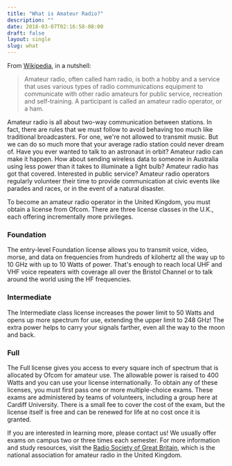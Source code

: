 ```yaml
---
title: "What is Amateur Radio?"
description: ""
date: 2018-03-07T02:16:58-08:00
draft: false
layout: single
slug: what 
---
```


From [Wikipedia](https://en.wikipedia.org/wiki/Amateur_radio), in a nutshell:

> Amateur radio, often called ham radio, is both a hobby and a service that uses various types of radio communications equipment to communicate with other radio amateurs for public service, recreation and self-training. A participant is called an amateur radio operator, or a ham.

Amateur radio is all about two-way communication between stations. In fact, there are rules that we must follow to avoid behaving too much like traditional broadcasters. For one, we're not allowed to transmit music. But we can do so much more that your average radio station could never dream of. Have you ever wanted to talk to an astronaut in orbit? Amateur radio can make it happen. How about sending wireless data to someone in Australia using less power than it takes to illuminate a light bulb? Amateur radio has got that covered. Interested in public service? Amateur radio operators regularly volunteer their time to provide communication at civic events like parades and races, or in the event of a natural disaster.

To become an amateur radio operator in the United Kingdom, you must obtain a license from Ofcom. There are three license classes in the U.K., each offering incrementally more privileges.

### Foundation

The entry-level Foundation license allows you to transmit voice, video, morse, and data on frequencies from hundreds of kilohertz all the way up to 10 GHz with up to 10 Watts of power. That's enough to reach local UHF and VHF voice repeaters with coverage all over the Bristol Channel or to talk around the world using the HF frequencies.

### Intermediate

The Intermediate class license increases the power limit to 50 Watts and opens up more spectrum for use, extending the upper limit to 248 GHz! The extra power helps to carry your signals farther, even all the way to the moon and back.

### Full
The Full license gives you access to every square inch of spectrum that is allocated by Ofcom for amateur use. The allowable power is raised to 400 Watts and you can use your license internationally. To obtain any of these licenses, you must first pass one or more multiple-choice exams. These exams are administered by teams of volunteers, including a group here at Cardiff University. There is a small fee to cover the cost of the exam, but the license itself is free and can be renewed for life at no cost once it is granted.

If you are interested in learning more, please contact us! We usually offer exams on campus two or three times each semester. For more information and study resources, visit the [Radio Society of Great Britain](https://rsgb.org/), which is the national association for amateur radio in the United Kingdom.
